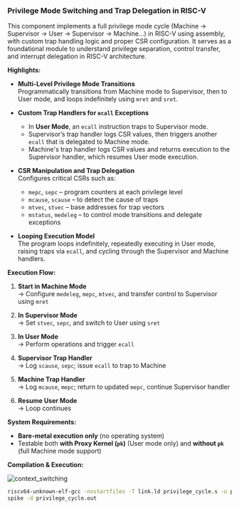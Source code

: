 ### Privilege Mode Switching and Trap Delegation in RISC-V

This component implements a full privilege mode cycle (Machine → Supervisor → User → Supervisor → Machine...) in RISC-V using assembly, with custom trap handling logic and proper CSR configuration. It serves as a foundational module to understand privilege separation, control transfer, and interrupt delegation in RISC-V architecture.

**Highlights:**

- **Multi-Level Privilege Mode Transitions**  
  Programmatically transitions from Machine mode to Supervisor, then to User mode, and loops indefinitely using `mret` and `sret`.

- **Custom Trap Handlers for `ecall` Exceptions**  
  - In **User Mode**, an `ecall` instruction traps to Supervisor mode.
  - Supervisor’s trap handler logs CSR values, then triggers another `ecall` that is delegated to Machine mode.
  - Machine's trap handler logs CSR values and returns execution to the Supervisor handler, which resumes User mode execution.

- **CSR Manipulation and Trap Delegation**  
  Configures critical CSRs such as:
  - `mepc`, `sepc` – program counters at each privilege level
  - `mcause`, `scause` – to detect the cause of traps
  - `mtvec`, `stvec` – base addresses for trap vectors
  - `mstatus`, `medeleg` – to control mode transitions and delegate exceptions

- **Looping Execution Model**  
  The program loops indefinitely, repeatedly executing in User mode, raising traps via `ecall`, and cycling through the Supervisor and Machine handlers.

**Execution Flow:**

1. **Start in Machine Mode**  
   → Configure `medeleg`, `mepc`, `mtvec`, and transfer control to Supervisor using `mret`

2. **In Supervisor Mode**  
   → Set `stvec`, `sepc`, and switch to User using `sret`

3. **In User Mode**  
   → Perform operations and trigger `ecall`

4. **Supervisor Trap Handler**  
   → Log `scause`, `sepc`; issue `ecall` to trap to Machine

5. **Machine Trap Handler**  
   → Log `mcause`, `mepc`; return to updated `mepc`, continue Supervisor handler

6. **Resume User Mode**  
   → Loop continues

**System Requirements:**

- **Bare-metal execution only** (no operating system)
- Testable both **with Proxy Kernel (`pk`)** (User mode only) and **without `pk`** (full Machine mode support)

**Compilation & Execution:**

![context_switching](https://github.com/user-attachments/assets/5005b0bb-36d8-4010-8adb-6d942b95298c)
```bash
riscv64-unknown-elf-gcc -nostartfiles -T link.ld privilege_cycle.s -o privilege_cycle.out
spike -d privilege_cycle.out


